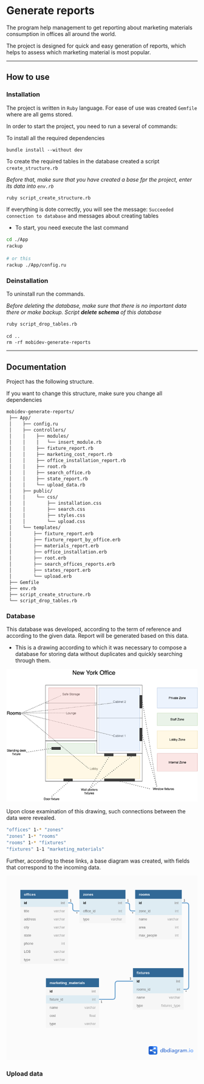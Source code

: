 # Generate reports

The program help management to get reporting about marketing materials consumption in offices all around the world.

The project is designed for quick and easy generation of reports, which helps to assess which marketing material is most popular.

---

## How to use

### Installation
The project is written in `Ruby` language.
For ease of use was created `Gemfile` where are all gems stored.

In order to start the project, you need to run a several of commands:

To install all the required dependencies
```
bundle install --without dev
```

To create the required tables in the database created a script `create_structure.rb`

_Before that, make sure that you have created a base fpr the project, enter its data into `env.rb`_
```
ruby script_create_structure.rb
```
If everything is dote correctly, you will see the message: `Succeeded connection to database` and messages about creating tables

* To start, you need execute the last command

```zsh
cd ./App
rackup

# or this
rackup ./App/config.ru
```

### Deinstallation

To uninstall run the commands.

_Before deleting the database, make sure that there is no important data there or make backup. Script **delete schema** of this database_

```shell
ruby script_drop_tables.rb

cd ..
rm -rf mobidev-generate-reports
```

---

## Documentation
Project has the following structure. 

If you want to change this structure, make sure you change all dependencies

```
mobidev-generate-reports/
 ├── App/
 │    ├── config.ru
 │    ├── controllers/
 │    │    ├── modules/
 │    │    │   └── insert_module.rb
 │    │    ├── fixture_report.rb
 │    │    ├── marketing_cost_report.rb
 │    │    ├── office_installation_report.rb
 │    │    ├── root.rb
 │    │    ├── search_office.rb
 │    │    ├── state_report.rb
 │    │    └── upload_data.rb
 │    ├── public/
 │    │    └── css/
 │    │        ├── installation.css
 │    │        ├── search.css
 │    │        ├── styles.css
 │    │        └── upload.css
 │    └── templates/
 │        ├── fixture_report.erb
 │        ├── fixture_report_by_office.erb
 │        ├── materials_report.erb
 │        ├── office_installation.erb
 │        ├── root.erb
 │        ├── search_offices_reports.erb
 │        ├── states_report.erb
 │        └── upload.erb
 ├── Gemfile
 ├── env.rb
 ├── script_create_structure.rb
 └── script_drop_tables.rb
```

### Database
This database was developed, according to the term of reference and according to the given data. Report will be generated based on this data.

* This is a drawing according to which it was necessary to compose a database for storing data without duplicates and quickly searching through them.

![office drawing](dop_images/office_drawing.png)

Upon close examination of this drawing, such connections between the data were revealed.

```sh
"offices" 1-* "zones"
"zones" 1-* "rooms"
"rooms" 1-* "fixtures"
"fixtures" 1-1 "marketing_materials"
```

Further, according to these links, a base diagram was created, with fields that correspond to the incoming data.

![database structure](dop_images/database_diagram.png)

### Upload data